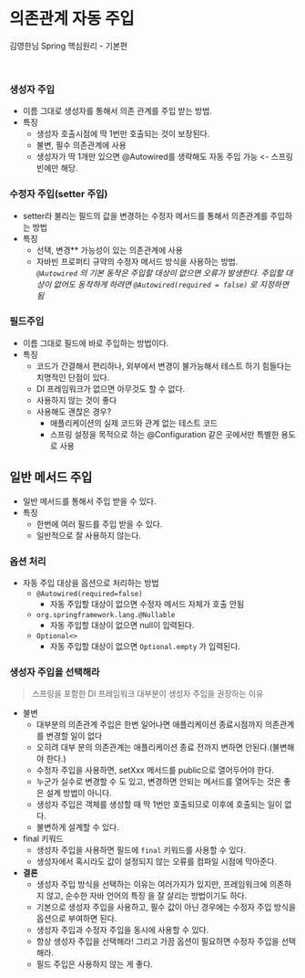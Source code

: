 # 의존관계 자동 주입
김영한님 Spring 핵심원리 - 기본편

<br>

### 생성자 주입
* 이름 그대로 생성자를 통해서 의존 관계를 주입 받는 방법. 
* 특징
  * 생성자 호출시점에 딱 1번만 호출되는 것이 보장된다.
  * 불변, 필수 의존관계에 사용
  * 생성자가 딱 1개만 있으면 @Autowired를 생략해도 자동 주입 가능 <- 스프링 빈에만 해당.

### 수정자 주입(setter 주입)
* setter라 불리는 필드의 값을 변경하는 수정자 메서드를 통해서 의존관계를 주입하는 방법
* 특징
  * 선택, 변경** 가능성이 있는 의존관계에 사용
  * 자바빈 프로퍼티 규약의 수정자 메서드 방식을 사용하는 방법.    
*`@Autowired` 의 기본 동작은 주입할 대상이 없으면 오류가 발생한다. 주입할 대상이 없어도 동작하게 하려면 `@Autowired(required = false)` 로 지정하면 됨*

### 필드주입
* 이름 그대로 필드에 바로 주입하는 방법이다.
* 특징
  * 코드가 간결해서 편리하나, 외부에서 변경이 불가능해서 테스트 하기 힘들다는 치명적인 단점이 있다.
  * DI 프레임워크가 없으면 아무것도 할 수 없다.
  * 사용하지 않는 것이 좋다
  * 사용해도 괜찮은 경우?
    * 애플리케이션의 실제 코드와 관계 없는 테스트 코드
    * 스프링 설정을 목적으로 하는 @Configuration 같은 곳에서만 특별한 용도로 사용

## 일반 메서드 주입
* 일반 메서드를 통해서 주입 받을 수 있다.
* 특징
   * 한번에 여러 필드를 주입 받을 수 있다.
   * 일반적으로 잘 사용하지 않는다.

### 옵션 처리
* 자동 주입 대상을 옵션으로 처리하는 방법
  * `@Autowired(required=false)`
    * 자동 주입할 대상이 없으면 수정자 메서드 자체가 호출 안됨
  * `org.springframework.lang.@Nullable`
    * 자동 주입할 대상이 없으면 null이 입력된다. 
  * `Optional<>`
    * 자동 주입할 대상이 없으면 `Optional.empty` 가 입력된다.

### 생성자 주입을 선택해라
> 스프링을 포함한 DI 프레임워크 대부분이 생성자 주입을 권장하는 이유
* 불변
  * 대부분의 의존관계 주입은 한번 일어나면 애플리케이션 종료시점까지 의존관계를 변경할 일이 없다
  * 오히려 대부 분의 의존관계는 애플리케이션 종료 전까지 변하면 안된다.(불변해야 한다.)
  * 수정자 주입을 사용하면, setXxx 메서드를 public으로 열어두어야 한다.
  * 누군가 실수로 변경할 수 도 있고, 변경하면 안되는 메서드를 열어두는 것은 좋은 설계 방법이 아니다.
  * 생성자 주입은 객체를 생성할 때 딱 1번만 호출되므로 이후에 호출되는 일이 없다.
  * 불변하게 설계할 수 있다. 
* final 키워드
  * 생성자 주입을 사용하면 필드에 `final` 키워드를 사용할 수 있다.
  * 생성자에서 혹시라도 값이 설정되지 않는 오류를 컴파일 시점에 막아준다.
* **결론**
  * 생성자 주입 방식을 선택하는 이유는 여러가지가 있지만, 프레임워크에 의존하지 않고, 순수한 자바 언어의 특징 을 잘 살리는 방법이기도 하다.
  * 기본으로 생성자 주입을 사용하고, 필수 값이 아닌 경우에는 수정자 주입 방식을 옵션으로 부여하면 된다.
  * 생성자 주입과 수정자 주입을 동시에 사용할 수 있다.
  * 항상 생성자 주입을 선택해라! 그리고 가끔 옵션이 필요하면 수정자 주입을 선택해라.
  * 필드 주입은 사용하지 않는 게 좋다.
